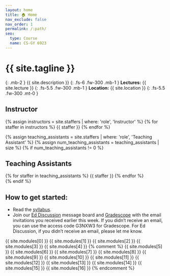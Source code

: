 ```yaml
---
layout: home
title: 🏠 Home
nav_exclude: false
nav_order: 1
permalink: /:path/
seo:
  type: Course
  name: CS-GY 6923
---
```

# {{ site.tagline }}
{: .mb-2 }
{{ site.description }}
{: .fs-6 .fw-300 .mb-1 }
**Lectures:** {{ site.lecture }}
{: .fs-5.5 .fw-300 .mb-1 }
**Location:** {{ site.location }}
{: .fs-5.5 .fw-300 .mt-0 }

## Instructor

<div class="instructors-container">
  {% assign instructors = site.staffers | where: 'role', 'Instructor' %}
  {% for staffer in instructors %}
    {{ staffer }}
  {% endfor %}
</div>

{% assign teaching_assistants = site.staffers | where: 'role', 'Teaching Assistant' %}
{% assign num_teaching_assistants = teaching_assistants | size %}
{% if num_teaching_assistants != 0 %}
## Teaching Assistants

<div class="ta-container">
  {% for staffer in teaching_assistants %}
    {{ staffer }}
  {% endfor %}
</div>
{% endif %}


## How to get started:
- Read the [syllabus](syllabus.md).
- Join our [Ed Discussion](#) message board and [Gradescope](https://www.gradescope.com/courses/959935) with the email invitations you received earlier this week. If you didn’t receive an email, you can use the access code G3NXW3 for Gradescope. For Ed Discussion, if you didn’t receive an email, please let me know. 


{{  site.modules[0]  }}
{{  site.modules[1]  }}
{{  site.modules[2]  }}
{{  site.modules[3]  }}
{{  site.modules[4]  }}
{% comment %}
{{  site.modules[5]  }}
{{  site.modules[6]  }}
{{  site.modules[7]  }}
{{  site.modules[8]  }}
{{  site.modules[9]  }}
{{  site.modules[10]  }}
{{  site.modules[11]  }}
{{  site.modules[12]  }}
{{  site.modules[13]  }}
{{  site.modules[14]  }}
{{  site.modules[15]  }}
{{  site.modules[16]  }}
{% endcomment %}